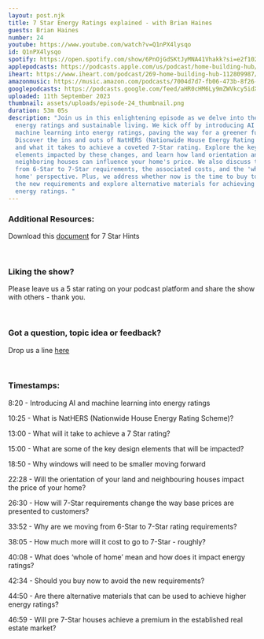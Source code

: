 ```yaml
---
layout: post.njk
title: 7 Star Energy Ratings explained - with Brian Haines
guests: Brian Haines
number: 24
youtube: https://www.youtube.com/watch?v=Q1nPX4lysqo
id: Q1nPX4lysqo
spotify: https://open.spotify.com/show/6PnOjGdSKtJyMNA41Vhakk?si=e2f102d840884d26
applepodcasts: https://podcasts.apple.com/us/podcast/home-building-hub/id1681936589
iheart: https://www.iheart.com/podcast/269-home-building-hub-112809987/
amazonmusic: https://music.amazon.com/podcasts/7004d7d7-fb06-473b-8f26-8ce9992cac11/home-building-hub
googlepodcasts: https://podcasts.google.com/feed/aHR0cHM6Ly9mZWVkcy5idXp6c3Byb3V0LmNvbS8yMTM5MTU1LnJzcw==
uploaded: 11th September 2023
thumbnail: assets/uploads/episode-24_thumbnail.png
duration: 53m 05s
description: "Join us in this enlightening episode as we delve into the world of
  energy ratings and sustainable living. We kick off by introducing AI and
  machine learning into energy ratings, paving the way for a greener future.
  Discover the ins and outs of NatHERS (Nationwide House Energy Rating Scheme)
  and what it takes to achieve a coveted 7-Star rating. Explore the key design
  elements impacted by these changes, and learn how land orientation and
  neighboring houses can influence your home's price. We also discuss the shift
  from 6-Star to 7-Star requirements, the associated costs, and the 'whole of
  home' perspective. Plus, we address whether now is the time to buy to avoid
  the new requirements and explore alternative materials for achieving higher
  energy ratings. "
---
```

### Additional Resources:

Download this [document](https://homebuildinghub.com.au/assets/uploads/episode-24_7-stars-hints.pdf) for 7 Star Hints

<br>

### Liking the show?

Please leave us a 5 star rating on your podcast platform and share the show with others - thank you.

<br>

### Got a question, topic idea or feedback?

Drop us a line <a href="/contact" id="contact-us" target="_blank">here</a>

<br>

### Timestamps:

8:20 - Introducing AI and machine learning into energy ratings 

10:25 - What is NatHERS (Nationwide House Energy Rating Scheme)?

13:00 - What will it take to achieve a 7 Star rating? 

15:00 - What are some of the key design elements that will be impacted?

18:50 - Why windows will need to be smaller moving forward

22:28 - Will the orientation of your land and neighbouring houses impact the price of your home?

26:30 - How will 7-Star requirements change the way base prices are presented to customers?

33:52 - Why are we moving from 6-Star to 7-Star rating requirements?

38:05 - How much more will it cost to go to 7-Star - roughly?

40:08 - What does ‘whole of home’ mean and how does it impact energy ratings?

42:34 - Should you buy now to avoid the new requirements? 

44:50 - Are there alternative materials that can be used to achieve higher energy ratings?

46:59 - Will pre 7-Star houses achieve a premium in the established real estate market?